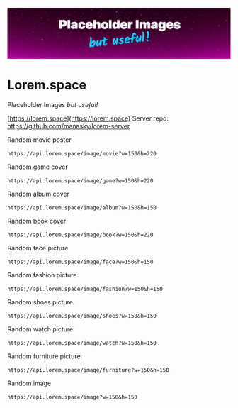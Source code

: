 [![Lorem.space](/public/header.png)](https://lorem.space)
# Lorem.space
Placeholder Images *but useful!*

[https://lorem.space](https://lorem.space)
Server repo: https://github.com/manasky/lorem-server

Random movie poster
```
https://api.lorem.space/image/movie?w=150&h=220
```

Random game cover
```
https://api.lorem.space/image/game?w=150&h=220
```
Random album cover
```
https://api.lorem.space/image/album?w=150&h=150
```
Random book cover
```
https://api.lorem.space/image/book?w=150&h=220
```
Random face picture
```
https://api.lorem.space/image/face?w=150&h=150
```
Random fashion picture
```
https://api.lorem.space/image/fashion?w=150&h=150
```
Random shoes picture
```
https://api.lorem.space/image/shoes?w=150&h=150
```
Random watch picture
```
https://api.lorem.space/image/watch?w=150&h=150
```
Random furniture picture
```
https://api.lorem.space/image/furniture?w=150&h=150
```
Random image
```
https://api.lorem.space/image?w=150&h=150
```

